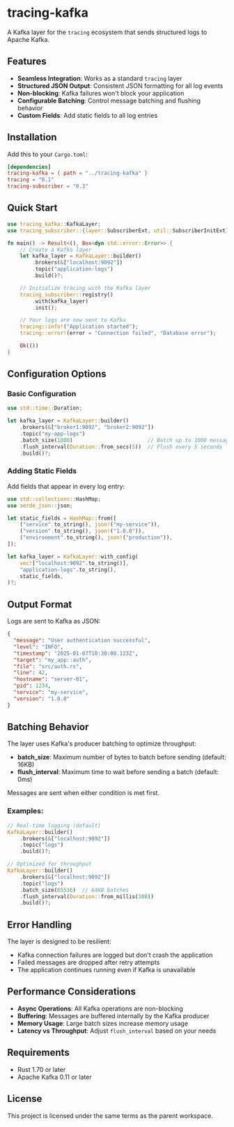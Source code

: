 # tracing-kafka

A Kafka layer for the `tracing` ecosystem that sends structured logs to Apache Kafka.

## Features

- **Seamless Integration**: Works as a standard `tracing` layer
- **Structured JSON Output**: Consistent JSON formatting for all log events
- **Non-blocking**: Kafka failures won't block your application
- **Configurable Batching**: Control message batching and flushing behavior
- **Custom Fields**: Add static fields to all log entries

## Installation

Add this to your `Cargo.toml`:

```toml
[dependencies]
tracing-kafka = { path = "../tracing-kafka" }
tracing = "0.1"
tracing-subscriber = "0.3"
```

## Quick Start

```rust
use tracing_kafka::KafkaLayer;
use tracing_subscriber::{layer::SubscriberExt, util::SubscriberInitExt};

fn main() -> Result<(), Box<dyn std::error::Error>> {
    // Create a Kafka layer
    let kafka_layer = KafkaLayer::builder()
        .brokers(&["localhost:9092"])
        .topic("application-logs")
        .build()?;

    // Initialize tracing with the Kafka layer
    tracing_subscriber::registry()
        .with(kafka_layer)
        .init();

    // Your logs are now sent to Kafka
    tracing::info!("Application started");
    tracing::error!(error = "Connection failed", "Database error");

    Ok(())
}
```

## Configuration Options

### Basic Configuration

```rust
use std::time::Duration;

let kafka_layer = KafkaLayer::builder()
    .brokers(&["broker1:9092", "broker2:9092"])
    .topic("my-app-logs")
    .batch_size(1000)                        // Batch up to 1000 messages
    .flush_interval(Duration::from_secs(5))  // Flush every 5 seconds
    .build()?;
```

### Adding Static Fields

Add fields that appear in every log entry:

```rust
use std::collections::HashMap;
use serde_json::json;

let static_fields = HashMap::from([
    ("service".to_string(), json!("my-service")),
    ("version".to_string(), json!("1.0.0")),
    ("environment".to_string(), json!("production")),
]);

let kafka_layer = KafkaLayer::with_config(
    vec!["localhost:9092".to_string()],
    "application-logs".to_string(),
    static_fields,
)?;
```

## Output Format

Logs are sent to Kafka as JSON:

```json
{
  "message": "User authentication successful",
  "level": "INFO",
  "timestamp": "2025-01-07T10:30:00.123Z",
  "target": "my_app::auth",
  "file": "src/auth.rs",
  "line": 42,
  "hostname": "server-01",
  "pid": 1234,
  "service": "my-service",
  "version": "1.0.0"
}
```

## Batching Behavior

The layer uses Kafka's producer batching to optimize throughput:

- **batch_size**: Maximum number of bytes to batch before sending (default: 16KB)
- **flush_interval**: Maximum time to wait before sending a batch (default: 0ms)

Messages are sent when either condition is met first.

### Examples:

```rust
// Real-time logging (default)
KafkaLayer::builder()
    .brokers(&["localhost:9092"])
    .topic("logs")
    .build()?;

// Optimized for throughput
KafkaLayer::builder()
    .brokers(&["localhost:9092"])
    .topic("logs")
    .batch_size(65536)  // 64KB batches
    .flush_interval(Duration::from_millis(100))
    .build()?;
```

## Error Handling

The layer is designed to be resilient:

- Kafka connection failures are logged but don't crash the application
- Failed messages are dropped after retry attempts
- The application continues running even if Kafka is unavailable

## Performance Considerations

- **Async Operations**: All Kafka operations are non-blocking
- **Buffering**: Messages are buffered internally by the Kafka producer
- **Memory Usage**: Large batch sizes increase memory usage
- **Latency vs Throughput**: Adjust `flush_interval` based on your needs


## Requirements

- Rust 1.70 or later
- Apache Kafka 0.11 or later

## License

This project is licensed under the same terms as the parent workspace.
